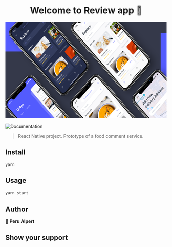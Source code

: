 <h1 align="center">Welcome to Review app 👋</h1>
<p>
    <img src="/food-delivery-showcase.png" width="900"  height="300" />
</p>
<p>
  <a  target="_blank">
    <img alt="Documentation" src="https://i.imgur.com/RLoFwT2.jpg" />
  </a>

</p>

> React Native project. Prototype of a food comment service.

## Install

```sh
yarn
```

## Usage

```sh
yarn start
```

## Author

👤 **Peru Alpert**

## Show your support
